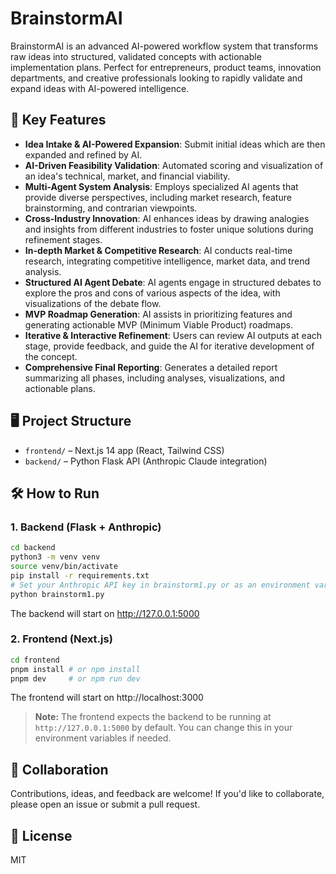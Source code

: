 # BrainstormAI

BrainstormAI is an advanced AI-powered workflow system that transforms raw ideas into structured, validated concepts with actionable implementation plans. Perfect for entrepreneurs, product teams, innovation departments, and creative professionals looking to rapidly validate and expand ideas with AI-powered intelligence.

## 🚀 Key Features

- **Idea Intake & AI-Powered Expansion**: Submit initial ideas which are then expanded and refined by AI.
- **AI-Driven Feasibility Validation**: Automated scoring and visualization of an idea's technical, market, and financial viability.
- **Multi-Agent System Analysis**: Employs specialized AI agents that provide diverse perspectives, including market research, feature brainstorming, and contrarian viewpoints.
- **Cross-Industry Innovation**: AI enhances ideas by drawing analogies and insights from different industries to foster unique solutions during refinement stages.
- **In-depth Market & Competitive Research**: AI conducts real-time research, integrating competitive intelligence, market data, and trend analysis.
- **Structured AI Agent Debate**: AI agents engage in structured debates to explore the pros and cons of various aspects of the idea, with visualizations of the debate flow.
- **MVP Roadmap Generation**: AI assists in prioritizing features and generating actionable MVP (Minimum Viable Product) roadmaps.
- **Iterative & Interactive Refinement**: Users can review AI outputs at each stage, provide feedback, and guide the AI for iterative development of the concept.
- **Comprehensive Final Reporting**: Generates a detailed report summarizing all phases, including analyses, visualizations, and actionable plans.

## 🖥️ Project Structure

- `frontend/` – Next.js 14 app (React, Tailwind CSS)
- `backend/` – Python Flask API (Anthropic Claude integration)

## 🛠️ How to Run

### 1. Backend (Flask + Anthropic)

```bash
cd backend
python3 -m venv venv
source venv/bin/activate
pip install -r requirements.txt
# Set your Anthropic API key in brainstorm1.py or as an environment variable
python brainstorm1.py
```

The backend will start on http://127.0.0.1:5000

### 2. Frontend (Next.js)

```bash
cd frontend
pnpm install # or npm install
pnpm dev     # or npm run dev
```

The frontend will start on http://localhost:3000

> **Note:** The frontend expects the backend to be running at `http://127.0.0.1:5000` by default. You can change this in your environment variables if needed.

## 🤝 Collaboration

Contributions, ideas, and feedback are welcome! If you'd like to collaborate, please open an issue or submit a pull request.

## 📄 License

MIT
